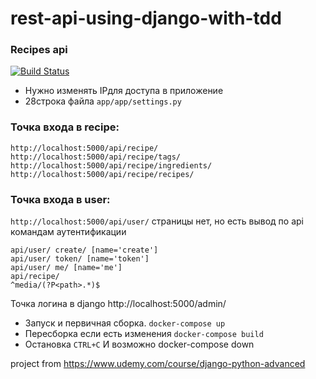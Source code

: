 # rest-api-using-django-with-tdd
### Recipes api
[![Build Status](https://travis-ci.org/Zed-chi/Recipes-rest-api-using-django-with-tdd.svg?branch=master)](https://travis-ci.org/Zed-chi/Recipes-rest-api-using-django-with-tdd)

- Нужно изменять IPдля доступа в приложение
- 28строка  файла `app/app/settings.py`

### Точка входа в recipe:
```
http://localhost:5000/api/recipe/
http://localhost:5000/api/recipe/tags/
http://localhost:5000/api/recipe/ingredients/
http://localhost:5000/api/recipe/recipes/
```

### Точка входа в user:
`http://localhost:5000/api/user/`
страницы нет, но есть вывод по api командам аутентификации
```
api/user/ create/ [name='create']
api/user/ token/ [name='token']
api/user/ me/ [name='me']
api/recipe/
^media/(?P<path>.*)$
```

Точка логина в django
http://localhost:5000/admin/

 * Запуск и первичная сборка.
`docker-compose up`
 * Пересборка если есть изменения
`docker-compose build`
* Остановка
`CTRL+C`
И возможно
docker-compose down

project from https://www.udemy.com/course/django-python-advanced
